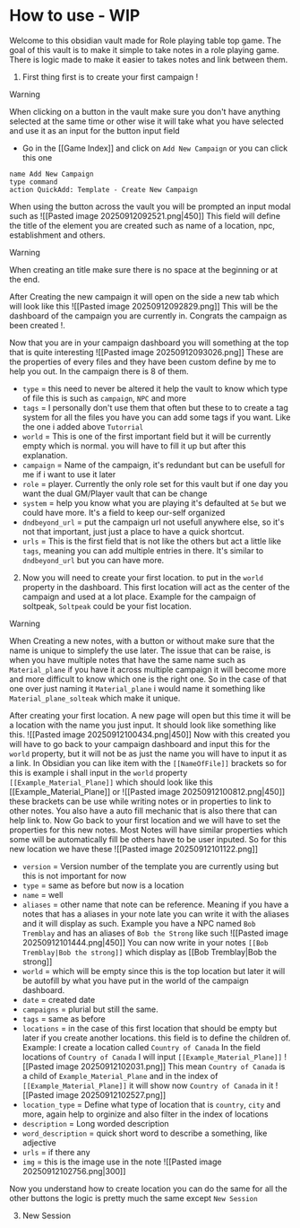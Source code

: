 # How to use - WIP
Welcome to this obsidian vault made for Role playing table top game. The goal of this vault is to make it simple to take notes in a role playing game. There is logic made to make it easier to takes notes and link between them. 

1. First thing first is to create your first campaign ! 
> [!warning]
> When clicking on a button in the vault make sure you don't have anything selected at the same time or other wise it will take what you have selected and use it as an input for the button input field
- Go in the [[Game Index]] and click on `Add New Campaign` or you can click this one 
```button
name Add New Campaign
type command
action QuickAdd: Template - Create New Campaign
```
When using the button across the vault you will be prompted an input modal such as ![[Pasted image 20250912092521.png|450]] This field will define the title of the element you are created such as name of a location, npc, establishment and others. 
> [!warning]
> When creating an title make sure there is no space at the beginning or at the end. 


After Creating the new campaign it will open on the side a new tab which will look like this 
![[Pasted image 20250912092829.png]]
This will be the dashboard of the campaign you are currently in. Congrats the campaign as been created !.

Now that you are in your campaign dashboard you will something at the top that is quite interesting ![[Pasted image 20250912093026.png]]
These are the properties of every files and they have been custom define by me to help you out. In the campaign there is 8 of them.
- `type` = this need to never be altered it help the vault to know which type of file this is such as `campaign`, `NPC` and more
- `tags` = I personally don't use them that often but these to to create a tag system for all the files you have you can add some tags if you want. Like the one i added above `Tutorrial`
- `world` = This is one of the first important field but it will be currently empty which is normal. you will have to fill it up but after this explanation. 
- `campaign` = Name of the campaign, it's redundant but can be usefull for me if i want to use it later
- `role` = player. Currently the only role set for this vault but if one day you want the dual GM/Player vault that can be change
- `system` = help you know what you are playing it's defaulted at `5e` but we could have more. It's a field to keep our-self organized  
- `dndbeyond_url` = put the campaign url not usefull anywhere else, so it's not that important, just just a place to have a quick shortcut. 
- `urls` = This is the first field that is not like the others but act a little like `tags`, meaning you can add multiple entries in there. It's similar to `dndbeyond_url` but you can have more. 

2. Now you will need to create your first location. to put in the `world` property in the dashboard. This first location will act as the center of the campaign and used at a lot place. Example for the campaign of soltpeak, `Soltpeak` could be your fist location.
> [!warning]
> When Creating a new notes, with a button or without make sure that the name is unique to simplefy the use later. The issue that can be raise, is when you have multiple notes that have the same name such as `Material_plane` if you have it across multiple campaign it will become more and more difficult to know which one is the right one. So in the case of that one over just naming it `Material_plane` i would name it something like `Material_plane_solteak` which make it unique. 

After creating your first location. A new page will open but this time it will be a location with the name you just input. It should look like something like this. 
![[Pasted image 20250912100434.png|450]]
Now with this created you will have to go back to your campaign dashboard and input this for the `world` property, but it will not be as just the name you will have to input it as a link. In Obsidian you can like item with the `[[NameOfFile]]` brackets so for this is example i shall input in the `world` property `[[Example_Material_Plane]]` which should look like this [[Example_Material_Plane]] or ![[Pasted image 20250912100812.png|450]]
these brackets can be use while writing notes or in properties to link to other notes. You also have a auto fill mechanic that is also there that can help link to.
Now Go back to your first location and we will have to set the properties for this new notes. Most Notes will have similar properties which some will be automatically fill be others have to be user inputed. 
So for this new location we have these
![[Pasted image 20250912101122.png]]

- `version` = Version number of the template you are currently using but this is not important for now
- `type` = same as before but now is a location
- `name` = well 
- `aliases` = other name that note can be reference. Meaning if you have a notes that has a aliases in your note late you can write it with the aliases and it will display as such. Example you have a NPC named `Bob Tremblay` and has an aliases of `Bob the Strong`  like such ![[Pasted image 20250912101444.png|450]]
		You can now write in your notes `[[Bob Tremblay|Bob the strong]]`  which display as [[Bob Tremblay|Bob the strong]]
- `world` = which will be empty since this is the top location but later it will be autofill by what you have put in the world of the campaign dashboard.
- `date` = created date 
- `campaigns` = plurial but still the same. 
- `tags` = same as before
- `locations` = in the case of this first location that should be empty but later if you create another locations. this field is to define the children of. Example: I create a location called `Country of Canada` In the field locations of `Country of Canada` I will input `[[Example_Material_Plane]]` ![[Pasted image 20250912102031.png]]
		This mean `Country of Canada` is a child of `Example_Material_Plane` and in the index of `[[Example_Material_Plane]]` it will show now `Country of Canada` in it ![[Pasted image 20250912102527.png]]
- `location_type` = Define what type of location that is `country`, `city` and more, again help to orginize and also filter in the index of locations
- `description` = Long worded description
- `word_description` = quick short word to describe a something, like adjective
- `urls` = if there any 
- `img` = this is the image use in the note 
		![[Pasted image 20250912102756.png|300]]

Now you understand how to create location you can do the same for all the other buttons the logic is pretty much the same except `New Session`

3. New Session